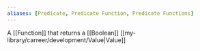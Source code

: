 ```yaml
---
aliases: [Predicate, Predicate Function, Predicate Functions]
---
```


A [[Function]] that returns a [[Boolean]] [[my-library/carreer/development/Value|Value]]
